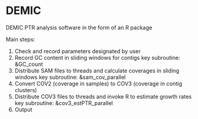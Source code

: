 # DEMIC
DEMIC PTR analysis software in the form of an R package

Main steps:
1. Check and record parameters designated by user
2. Record GC content in sliding windows for contigs
	key subroutine:
	&GC_count
3. Distribute SAM files to threads and calculate coverages in sliding windows
	key subroutine:
	&sam_cov_parallel
4. Convert COV2 (coverage in samples) to COV3 (coverage in contig clusters)
5. Distribute COV3 files to threads and invoke R to estimate growth rates
	key subroutine:
	&cov3_estPTR_parallel
6. Output
